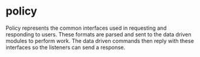 # policy
Policy represents the common interfaces used in requesting and responding to users. These formats are parsed and sent to the data driven modules to perform work. The data driven commands then reply with these interfaces so the listeners can send a response.